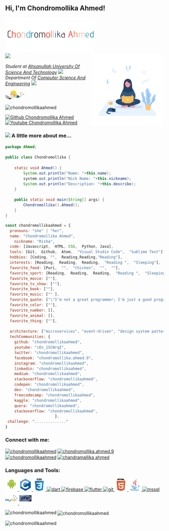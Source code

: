 ## Hi, I'm Chondromollika Ahmed! 

<img src="https://github.com/JehadurRE/JehadurRE/raw/main/ch.gif">
<br>
<img src="https://media.giphy.com/media/mGcNjsfWAjY5AEZNw6/giphy.gif" width="50">
<img align='right' src="https://github.com/JehadurRE/JehadurRE/raw/main/dl.beatsnoop.com-1643241594.jpg" width="230">
<p><em>Student at <a href="http://www.aust.edu">Ahsanullah University Of Science And Technology</a>
<img src="https://i.giphy.com/media/Q62Wvuma3vPA7WLiOO/giphy.webp" width="150"> </br>
Department Of <a href="https://www.aust.edu/cse">Computer Science 
And Engineering</a>
<img src="https://c.tenor.com/BoDofDkAurYAAAAC/peachcry-peachmad.gif" width="40"> 
</em></p>

<img src="https://github.com/JehadurRE/JehadurRE/raw/main/dl.beatsnoop.com-low-1645091124.jpg" width="60"> 

<p align="left"> <img src="https://komarev.com/ghpvc/?username=chondromollikaahmed&label=Profile%20views&color=0e75b6&style=flat" alt="chondromollikaahmed" /> </p>


[![Github Chondromollika Ahmed](https://img.shields.io/github/followers/chondromollikaahmed?style=social)](https://www.github.com/chondromollikaahmed)
[![Youtube Chondromollika Ahmed](https://img.shields.io/youtube/views/cEn_1SCNrqI?style=social)](https://www.youtube.com/channel/UCuXoFeYWshZVoT-UUscTMwQ/featured)


### <img src="https://media.giphy.com/media/VgCDAzcKvsR6OM0uWg/giphy.gif" width="50"> A little more about me...




```java
package Ahmed;

public class Chondromollika {
    
    static void Ahmed() {
        System.out.println("Name: "+this.name);
        system.out.println("Nick Name: "+this.nickname);
        System.out.println("Description: "+this.describe);
    }
    
    public static void main(String[] args) {
        Chondromollika().Ahmed();
    }
}


```
```javascript
const chondromollikaahmed = {
  pronouns: "she" | "her",
  name: "Chondromollika Ahmed",
    nickname: "Risha",
  code: [Javascript,  HTML, CSS,  Python, Java],
  tools: [Git,  Github,  Atom,  "Visual Studio Code",  "Sublime Text"],
  hobbies: [Coding, "",  Reading,Reading,"Reading"],
  interests: [Reading,  Reading,  Reading,  "Reading ",  "Sleeping"],
  favorite_food: [Puri,  "",  "Chicken",  "",  ""],
  favorite_sport: [Reading,  Reading,  Reading,  "Reading ",  "Sleeping"],
  favorite_movie: [""],
  favorite_tv_show: [""],
  favorite_book: [""],
  favorite_music: ["" ],
  favorite_quote: ["\"I'm not a great programmer; I'm just a good programmer with great habits\" - Kent Beck",  "\"The only way to do great work is to love what you do\" - Steve Jobs",  "\"The best way to predict your future is to create it\" - Abraham Lincoln",  "\"The best way to predict your future is to create it\" - Abraham Lincoln",  "\"The best way to predict your future is to create it\" - Abraham Lincoln"],
  favorite_color: [""],
  favorite_number: [],
  favorite_animal: [],
  favorite_thing: [""],
      
  architecture: ["microservices", "event-driven", "design system pattern"],
  techCommunities: {
    github: "chondromollikaahmed",
    youtube: "cEn_1SCNrqI",
    twitter: "chondromollikaahmed",
    facebook: "chondromollika.ahmed.9",
    instagram: "chondromollikaahmed",
    linkedin: "chondromollikaahmed",
    medium: "chondromollikaahmed",
    stackoverflow: "chondromollikaahmed",
    codepen: "chondromollikaahmed",
    dev: "chondromollikaahmed",
    freecodecamp: "chondromollikaahmed",
    kaggle: "chondromollikaahmed",
    quora: "chondromollikaahmed",
    stackoverflow: "chondromollikaahmed",
                      },
 challenge: ".............."
}
```



<h3 align="left">Connect with me:</h3>
<p align="left">
<a href="https://dev.to/chondromollikaahmed" target="blank"><img align="center" src="https://raw.githubusercontent.com/rahuldkjain/github-profile-readme-generator/master/src/images/icons/Social/devto.svg" alt="chondromollikaahmed" height="30" width="40" /></a>
<a href="https://fb.com/chondromollika.ahmed.9" target="blank"><img align="center" src="https://raw.githubusercontent.com/rahuldkjain/github-profile-readme-generator/master/src/images/icons/Social/facebook.svg" alt="chondromollika.ahmed.9" height="30" width="40" /></a>
<a href="https://instagram.com/chondromollikaahmed" target="blank"><img align="center" src="https://raw.githubusercontent.com/rahuldkjain/github-profile-readme-generator/master/src/images/icons/Social/instagram.svg" alt="chondromollikaahmed" height="30" width="40" /></a>
<a href="https://www.youtube.com/c/chandramallika ahmed" target="blank"><img align="center" src="https://raw.githubusercontent.com/rahuldkjain/github-profile-readme-generator/master/src/images/icons/Social/youtube.svg" alt="chandramallika ahmed" height="30" width="40" /></a>
</p>


<h3 align="left">Languages and Tools:</h3>
<p align="left"> <a href="https://developer.android.com" target="_blank" rel="noreferrer"> <img src="https://raw.githubusercontent.com/devicons/devicon/master/icons/android/android-original-wordmark.svg" alt="android" width="40" height="40"/> </a> <a href="https://www.cprogramming.com/" target="_blank" rel="noreferrer"> <img src="https://raw.githubusercontent.com/devicons/devicon/master/icons/c/c-original.svg" alt="c" width="40" height="40"/> </a> <a href="https://www.w3schools.com/css/" target="_blank" rel="noreferrer"> <img src="https://raw.githubusercontent.com/devicons/devicon/master/icons/css3/css3-original-wordmark.svg" alt="css3" width="40" height="40"/> </a> <a href="https://dart.dev" target="_blank" rel="noreferrer"> <img src="https://www.vectorlogo.zone/logos/dartlang/dartlang-icon.svg" alt="dart" width="40" height="40"/> </a> <a href="https://firebase.google.com/" target="_blank" rel="noreferrer"> <img src="https://www.vectorlogo.zone/logos/firebase/firebase-icon.svg" alt="firebase" width="40" height="40"/> </a> <a href="https://flutter.dev" target="_blank" rel="noreferrer"> <img src="https://www.vectorlogo.zone/logos/flutterio/flutterio-icon.svg" alt="flutter" width="40" height="40"/> </a> <a href="https://git-scm.com/" target="_blank" rel="noreferrer"> <img src="https://www.vectorlogo.zone/logos/git-scm/git-scm-icon.svg" alt="git" width="40" height="40"/> </a> <a href="https://www.w3.org/html/" target="_blank" rel="noreferrer"> <img src="https://raw.githubusercontent.com/devicons/devicon/master/icons/html5/html5-original-wordmark.svg" alt="html5" width="40" height="40"/> </a> <a href="https://www.java.com" target="_blank" rel="noreferrer"> <img src="https://raw.githubusercontent.com/devicons/devicon/master/icons/java/java-original.svg" alt="java" width="40" height="40"/> </a> <a href="https://www.microsoft.com/en-us/sql-server" target="_blank" rel="noreferrer"> <img src="https://www.svgrepo.com/show/303229/microsoft-sql-server-logo.svg" alt="mssql" width="40" height="40"/> </a> <a href="https://www.mysql.com/" target="_blank" rel="noreferrer"> <img src="https://raw.githubusercontent.com/devicons/devicon/master/icons/mysql/mysql-original-wordmark.svg" alt="mysql" width="40" height="40"/> </a> <a href="https://www.php.net" target="_blank" rel="noreferrer"> <img src="https://raw.githubusercontent.com/devicons/devicon/master/icons/php/php-original.svg" alt="php" width="40" height="40"/> </a> </p>

<p><img align="left" src="https://github-readme-stats.vercel.app/api/top-langs?username=chondromollikaahmed&show_icons=true&locale=en&layout=compact" alt="chondromollikaahmed" /></p>

<p>&nbsp;<img align="center" src="https://github-readme-stats.vercel.app/api?username=chondromollikaahmed&show_icons=true&locale=en" alt="chondromollikaahmed" /></p>

<p><img align="center" src="https://github-readme-streak-stats.herokuapp.com/?user=chondromollikaahmed&" alt="chondromollikaahmed" /></p>
